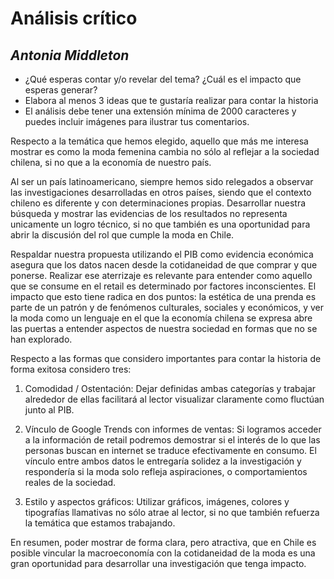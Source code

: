 # Análisis crítico
## *Antonia Middleton*


- ¿Qué esperas contar y/o revelar del tema? ¿Cuál es el impacto que esperas generar?
- Elabora al menos 3 ideas que te gustaría realizar para contar la historia
- El análisis debe tener una extensión mínima de 2000 caracteres y puedes incluir imágenes para ilustrar tus comentarios.

Respecto a la temática que hemos elegido, aquello que más me interesa mostrar es como la moda femenina cambia no sólo al reflejar a la sociedad chilena, si no que a la economía de nuestro país. 

Al ser un país latinoamericano, siempre hemos sido relegados a observar las investigaciones desarrolladas en otros países, siendo que el contexto chileno es diferente y con determinaciones propias. Desarrollar nuestra búsqueda y mostrar las evidencias de los resultados no representa unicamente un logro técnico, si no que también es una oportunidad para abrir la discusión del rol que cumple la moda en Chile.

Respaldar nuestra propuesta utilizando el PIB como evidencia económica asegura que los datos nacen desde la cotidaneidad de que comprar y que ponerse. Realizar ese aterrizaje es relevante para entender como aquello que se consume en el retail es determinado por factores inconscientes. El impacto que esto tiene radica en dos puntos: la estética de una prenda es parte de un patrón y de fenómenos culturales, sociales y económicos, y ver la moda como un lenguaje en el que la economía chilena se expresa abre las puertas a entender aspectos de nuestra sociedad en formas que no se han explorado.

Respecto a las formas que considero importantes para contar la historia de forma exitosa considero tres:

1. Comodidad / Ostentación: Dejar definidas ambas categorías y trabajar alrededor de ellas facilitará al lector visualizar claramente como fluctúan junto al PIB.


2. Vínculo de Google Trends con informes de ventas: Si logramos acceder a la información de retail podremos demostrar si el interés de lo que las personas buscan en internet se traduce efectivamente en consumo. El vínculo entre ambos datos le entregaría solidez a la investigación y respondería si la moda solo refleja aspiraciones, o comportamientos reales de la sociedad.

3. Estilo y aspectos gráficos: Utilizar gráficos, imágenes, colores y tipografías llamativas no sólo atrae al lector, si no que también refuerza la temática que estamos trabajando.

En resumen, poder mostrar de forma clara, pero atractiva, que en Chile es posible vincular la macroeconomía con la cotidaneidad de la moda es una gran oportunidad para desarrollar una investigación que tenga impacto.